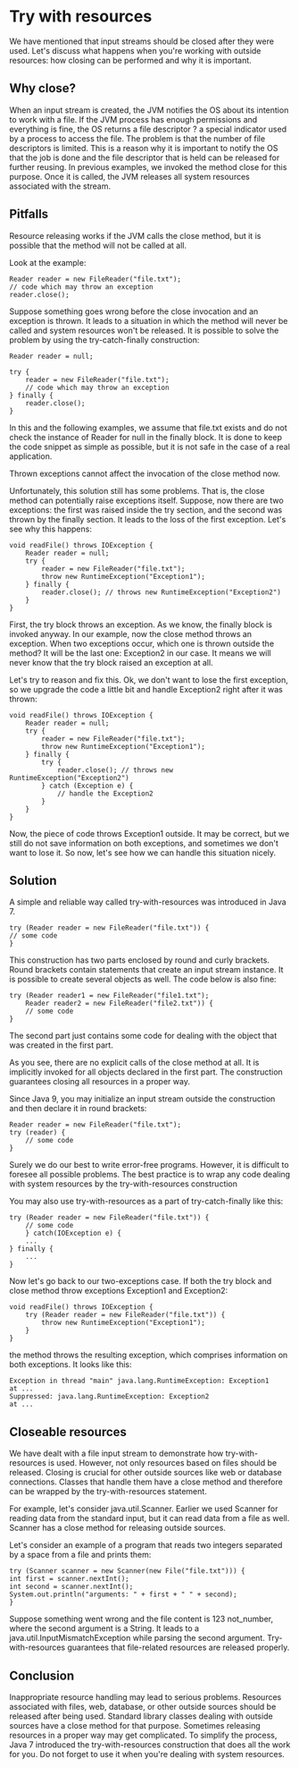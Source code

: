 # Try with resources

We have mentioned that input streams should be closed after they were used. Let's discuss what happens
when you're working with outside resources: how closing can be performed and why it is important.

## Why close?
When an input stream is created, the JVM notifies the OS about its intention to work with a file. If 
the JVM process has enough permissions and everything is fine, the OS returns a file descriptor ? 
a special indicator used by a process to access the file. The problem is that the number of file
descriptors is limited. This is a reason why it is important to notify the OS that the job is done 
and the file descriptor that is held can be released for further reusing. In previous examples, we 
invoked the method close for this purpose. Once it is called, the JVM releases all system resources 
associated with the stream.

## Pitfalls
Resource releasing works if the JVM calls the close method, but it is possible that the method will 
not be called at all.

Look at the example:
```
Reader reader = new FileReader("file.txt");
// code which may throw an exception
reader.close();
```
Suppose something goes wrong before the close invocation and an exception is thrown. It leads to a 
situation in which the method will never be called and system resources won't be released. It is 
possible to solve the problem by using the try-catch-finally construction:
```
Reader reader = null;

try {
    reader = new FileReader("file.txt");
    // code which may throw an exception
} finally {
    reader.close();
}
```
In this and the following examples, we assume that file.txt exists and do not check the instance
of Reader for null in the finally block. It is done to keep the code snippet as simple as possible, 
but it is not safe in the case of a real application.

Thrown exceptions cannot affect the invocation of the close method now.

Unfortunately, this solution still has some problems. That is, the close method can potentially raise
exceptions itself. Suppose, now there are two exceptions: the first was raised inside the try section,
and the second was thrown by the finally section. It leads to the loss of the first exception.
Let's see why this happens:
```
void readFile() throws IOException {
    Reader reader = null;
    try {
        reader = new FileReader("file.txt");
        throw new RuntimeException("Exception1");
    } finally {
        reader.close(); // throws new RuntimeException("Exception2")
    }
}
```
First, the try block throws an exception. As we know, the finally block is invoked anyway. In our example, now the close method throws an exception. When two exceptions occur, which one is thrown outside the method? It will be the last one: Exception2 in our case. It means we will never know that the try block raised an exception at all.

Let's try to reason and fix this. Ok, we don't want to lose the first exception, so we upgrade the code a little bit and handle Exception2 right after it was thrown:
```
void readFile() throws IOException {
    Reader reader = null;
    try {
        reader = new FileReader("file.txt");
        throw new RuntimeException("Exception1");
    } finally {
        try {
            reader.close(); // throws new RuntimeException("Exception2")
        } catch (Exception e) {
            // handle the Exception2
        }
    }
}
```
Now, the piece of code throws Exception1 outside. It may be correct, but we still do not save 
information on both exceptions, and sometimes we don't want to lose it. So now, let's see how we 
can handle this situation nicely.

## Solution
A simple and reliable way called try-with-resources was introduced in Java 7.
```
try (Reader reader = new FileReader("file.txt")) {
// some code
}
```
This construction has two parts enclosed by round and curly brackets. Round brackets contain 
statements that create an input stream instance. It is possible to create several objects as well.
The code below is also fine:
```
try (Reader reader1 = new FileReader("file1.txt");
    Reader reader2 = new FileReader("file2.txt")) {
    // some code
}
```
The second part just contains some code for dealing with the object that was created in the first part.

As you see, there are no explicit calls of the close method at all. It is implicitly invoked for all
objects declared in the first part. The construction guarantees closing all resources in a proper way.

Since Java 9, you may initialize an input stream outside the construction and then declare it in 
round brackets:
```
Reader reader = new FileReader("file.txt");
try (reader) {
    // some code
}
```
Surely we do our best to write error-free programs. However, it is difficult to foresee all possible
problems. The best practice is to wrap any code dealing with system resources by the try-with-resources
construction

You may also use try-with-resources as a part of try-catch-finally like this:
```
try (Reader reader = new FileReader("file.txt")) {
    // some code
    } catch(IOException e) {
    ...
} finally {
    ...
}
```
Now let's go back to our two-exceptions case. If both the try block and close method throw 
exceptions Exception1 and Exception2:
```
void readFile() throws IOException {
    try (Reader reader = new FileReader("file.txt")) {
        throw new RuntimeException("Exception1");
    }
}
```
the method throws the resulting exception, which comprises information on both exceptions. It looks
like this:
```
Exception in thread "main" java.lang.RuntimeException: Exception1
at ...
Suppressed: java.lang.RuntimeException: Exception2
at ...
```

## Closeable resources
We have dealt with a file input stream to demonstrate how try-with-resources is used. However, not 
only resources based on files should be released. Closing is crucial for other outside sources like 
web or database connections. Classes that handle them have a close method and therefore can be 
wrapped by the try-with-resources statement.

For example, let's consider java.util.Scanner. Earlier we used Scanner for reading data from the
standard input, but it can read data from a file as well. Scanner has a close method for releasing 
outside sources.

Let's consider an example of a program that reads two integers separated by a space from a file 
and prints them:
```
try (Scanner scanner = new Scanner(new File("file.txt"))) {
int first = scanner.nextInt();
int second = scanner.nextInt();
System.out.println("arguments: " + first + " " + second);
}
```
Suppose something went wrong and the file content is 123 not_number, where the second argument is
a String. It leads to a java.util.InputMismatchException while parsing the second argument. 
Try-with-resources guarantees that file-related resources are released properly.

## Conclusion
Inappropriate resource handling may lead to serious problems. Resources associated with files, 
web, database, or other outside sources should be released after being used. Standard library 
classes dealing with outside sources have a close method for that purpose. Sometimes releasing 
resources in a proper way may get complicated. To simplify the process, Java 7 introduced the 
try-with-resources construction that does all the work for you. Do not forget to use it when you're
dealing with system resources.

